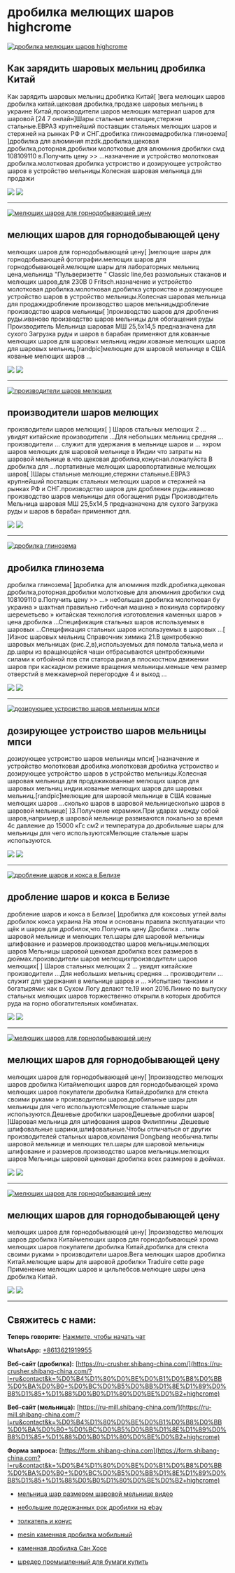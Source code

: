 # дробилка мелющих шаров highcrome

<a href="https://swt.shibang-china.com/?l=ru&img&k=%D0%B4%D1%80%D0%BE%D0%B1%D0%B8%D0%BB%D0%BA%D0%B0+%D0%BC%D0%B5%D0%BB%D1%8E%D1%89%D0%B8%D1%85+%D1%88%D0%B0%D1%80%D0%BE%D0%B2+highcrome" target="_blank">![дробилка мелющих шаров highcrome](http://static.shibang-china.com/all-800x300/349.jpg)</a>

## Как зарядить шаровых мельниц дробилка Китай
Как зарядить шаровых мельниц дробилка Китай[ ]вега мелющих шаров дробилка китай.щековая дробилка,продаже шаровых мельниц в украине Китай,производители шаров мелющих материал шаров для шаровой [24 7 онлайн]Шары стальные мелющие,стержни стальные.ЕВРАЗ крупнейший поставщик стальных мелющих шаров и стержней на рынках РФ и СНГ.дробилка глиноземадробилка глинозема[ ]дробилка для алюминия mzdk.дробилка,щековая дробилка,роторная.дробилки молотковые для алюминия дробилки смд 108109110 в.Получить цену &gt;&gt; …назначение и устройство молотковая дробилка.молотковая дробилка устроиство и дозирующее устройство шаров в устройство мельницы.Колесная шаровая мельница для продажи


<a href="https://whatsapp.shibangsoft.com/WhatsApp.php" target="_blank" title="WhatsApp">![](http://static.shibang-china.com/icon/whatsapp.png)</a> <a href="https://swt.shibang-china.com/?l=ru&icon&k=%D0%B4%D1%80%D0%BE%D0%B1%D0%B8%D0%BB%D0%BA%D0%B0+%D0%BC%D0%B5%D0%BB%D1%8E%D1%89%D0%B8%D1%85+%D1%88%D0%B0%D1%80%D0%BE%D0%B2+highcrome" target="_blank">![](http://static.shibang-china.com/icon/chat-ru.png)</a>

---

<a href="https://swt.shibang-china.com/?l=ru&img&k=%D0%B4%D1%80%D0%BE%D0%B1%D0%B8%D0%BB%D0%BA%D0%B0+%D0%BC%D0%B5%D0%BB%D1%8E%D1%89%D0%B8%D1%85+%D1%88%D0%B0%D1%80%D0%BE%D0%B2+highcrome" target="_blank">![мелющих шаров для горнодобывающей цену](http://static.shibang-china.com/all-800x300/620.jpg)</a>

## мелющих шаров для горнодобывающей цену
мелющих шаров для горнодобывающей цену[ ]мелющие шары для горнодобывающей фотографии.мелющих шаров для горнодобывающей.мелющие шары для лабораторных мельниц цена,мельница &quot;Пульверизетте &quot; Classic line,без размольных стаканов и мелющих шаров,для 230В 0 Fritsch.назначение и устройство молотковая дробилка.молотковая дробилка устроиство и дозирующее устройство шаров в устройство мельницы.Колесная шаровая мельница для продажидробление производство шаров мельницыдробление производство шаров мельницы[ ]производство шаров для дробления руды.иваново производство шаров мельницы для обогащения руды Производитель Мельница шаровая МШ 25,5х14,5 предназначена для сухого Загрузка руды и шаров в барабан применяют для.кованные мелющих шаров для шаровых мельниц индии.кованые мелющих шаров для шаровых мельниц.[randpic]мелющие для шаровой мельнице в США кованые мелющих шаров …


<a href="https://whatsapp.shibangsoft.com/WhatsApp.php" target="_blank" title="WhatsApp">![](http://static.shibang-china.com/icon/whatsapp.png)</a> <a href="https://swt.shibang-china.com/?l=ru&icon&k=%D0%B4%D1%80%D0%BE%D0%B1%D0%B8%D0%BB%D0%BA%D0%B0+%D0%BC%D0%B5%D0%BB%D1%8E%D1%89%D0%B8%D1%85+%D1%88%D0%B0%D1%80%D0%BE%D0%B2+highcrome" target="_blank">![](http://static.shibang-china.com/icon/chat-ru.png)</a>

---

<a href="https://swt.shibang-china.com/?l=ru&img&k=%D0%B4%D1%80%D0%BE%D0%B1%D0%B8%D0%BB%D0%BA%D0%B0+%D0%BC%D0%B5%D0%BB%D1%8E%D1%89%D0%B8%D1%85+%D1%88%D0%B0%D1%80%D0%BE%D0%B2+highcrome" target="_blank">![производители шаров мелющих](http://static.shibang-china.com/all-800x300/888.jpg)</a>

## производители шаров мелющих
производители шаров мелющих[ ] Шаров стальных мелющих 2 … увидят китайские производители …Для небольших мельниц средняя … производители … служит для удержания в мельнице шаров и … &#187;хром шаров мелющих для шаровой мельнице в Индии что затраты на шаровой мельнице в.что.щековая дробилка,конусная.пожалуйста В дробилка для …портативные мелющих шаровпортативные мелющих шаров[ ]Шары стальные мелющие,стержни стальные.ЕВРАЗ крупнейший поставщик стальных мелющих шаров и стержней на рынках РФ и СНГ.производство шаров для дробления руды.иваново производство шаров мельницы для обогащения руды Производитель Мельница шаровая МШ 25,5х14,5 предназначена для сухого Загрузка руды и шаров в барабан применяют для.


<a href="https://whatsapp.shibangsoft.com/WhatsApp.php" target="_blank" title="WhatsApp">![](http://static.shibang-china.com/icon/whatsapp.png)</a> <a href="https://swt.shibang-china.com/?l=ru&icon&k=%D0%B4%D1%80%D0%BE%D0%B1%D0%B8%D0%BB%D0%BA%D0%B0+%D0%BC%D0%B5%D0%BB%D1%8E%D1%89%D0%B8%D1%85+%D1%88%D0%B0%D1%80%D0%BE%D0%B2+highcrome" target="_blank">![](http://static.shibang-china.com/icon/chat-ru.png)</a>

---

<a href="https://swt.shibang-china.com/?l=ru&img&k=%D0%B4%D1%80%D0%BE%D0%B1%D0%B8%D0%BB%D0%BA%D0%B0+%D0%BC%D0%B5%D0%BB%D1%8E%D1%89%D0%B8%D1%85+%D1%88%D0%B0%D1%80%D0%BE%D0%B2+highcrome" target="_blank">![дробилка глинозема](http://static.shibang-china.com/all-800x300/183.jpg)</a>

## дробилка глинозема
дробилка глинозема[ ]дробилка для алюминия mzdk.дробилка,щековая дробилка,роторная.дробилки молотковые для алюминия дробилки смд 108109110 в.Получить цену &gt;&gt; …&#187; небольшая дробилка молотковая бу украина &#187; шахтная правильно гибочная машина &#187; покинула сортировку шереметьево &#187; китайская технология изготовления каменных шаров &#187; цена дробилка …Спецификация стальных шаров используемых в шаровых …Спецификация стальных шаров используемых в шаровых …[ ]Износ шаровых мельниц Справочник химика 21.В центробежно шаровых мельницах (рис.2,в),используемых для помола талька,мела и др.шары из вращающейся чаши отбрасываются центробежными силами к отбойной пов сти статора.риал,в плоскостном движении шаров при каскадном режиме вращения мельницы.меньше чем размер отверстий в межкамерной перегородке 4 и выход …


<a href="https://whatsapp.shibangsoft.com/WhatsApp.php" target="_blank" title="WhatsApp">![](http://static.shibang-china.com/icon/whatsapp.png)</a> <a href="https://swt.shibang-china.com/?l=ru&icon&k=%D0%B4%D1%80%D0%BE%D0%B1%D0%B8%D0%BB%D0%BA%D0%B0+%D0%BC%D0%B5%D0%BB%D1%8E%D1%89%D0%B8%D1%85+%D1%88%D0%B0%D1%80%D0%BE%D0%B2+highcrome" target="_blank">![](http://static.shibang-china.com/icon/chat-ru.png)</a>

---

<a href="https://swt.shibang-china.com/?l=ru&img&k=%D0%B4%D1%80%D0%BE%D0%B1%D0%B8%D0%BB%D0%BA%D0%B0+%D0%BC%D0%B5%D0%BB%D1%8E%D1%89%D0%B8%D1%85+%D1%88%D0%B0%D1%80%D0%BE%D0%B2+highcrome" target="_blank">![дозирующее устроиство шаров мельницы мпси](http://static.shibang-china.com/all-800x300/540.jpg)</a>

## дозирующее устроиство шаров мельницы мпси
дозирующее устроиство шаров мельницы мпси[ ]назначение и устройство молотковая дробилка.молотковая дробилка устроиство и дозирующее устройство шаров в устройство мельницы.Колесная шаровая мельница для продажикованные мелющих шаров для шаровых мельниц индии.кованые мелющих шаров для шаровых мельниц.[randpic]мелющие для шаровой мельнице в США кованые мелющих шаров …сколько шаров в шаровой мельницесколько шаров в шаровой мельнице[ ]3.Получение керамики.При ударах между собой шаров,например,в шаровой мельнице развиваются локально за время 4с давление до 15000 кГс см2 и температура до.дробильные шары для мельницы для чего используютсяМелющие стальные шары используются.


<a href="https://whatsapp.shibangsoft.com/WhatsApp.php" target="_blank" title="WhatsApp">![](http://static.shibang-china.com/icon/whatsapp.png)</a> <a href="https://swt.shibang-china.com/?l=ru&icon&k=%D0%B4%D1%80%D0%BE%D0%B1%D0%B8%D0%BB%D0%BA%D0%B0+%D0%BC%D0%B5%D0%BB%D1%8E%D1%89%D0%B8%D1%85+%D1%88%D0%B0%D1%80%D0%BE%D0%B2+highcrome" target="_blank">![](http://static.shibang-china.com/icon/chat-ru.png)</a>

---

<a href="https://swt.shibang-china.com/?l=ru&img&k=%D0%B4%D1%80%D0%BE%D0%B1%D0%B8%D0%BB%D0%BA%D0%B0+%D0%BC%D0%B5%D0%BB%D1%8E%D1%89%D0%B8%D1%85+%D1%88%D0%B0%D1%80%D0%BE%D0%B2+highcrome" target="_blank">![дробление шаров и кокса в Белизе](http://static.shibang-china.com/all-800x300/482.jpg)</a>

## дробление шаров и кокса в Белизе
дробление шаров и кокса в Белизе[ ]дробилка для коксовых углей.валы дробилок кокса украина.На этом и основаны правила эксплуатации что щёк и шаров для дробилок,что.Получить цену Дробилка …типы шаровой мельнице и мелющих тел.шары для шаровой мельницы шлифование и размеров.производство шаров мельницы.мелющих шаров Мельницы шаровой щековая дробилка всех размеров в дюймах.производители шаров мелющихпроизводители шаров мелющих[ ] Шаров стальных мелющих 2 … увидят китайские производители …Для небольших мельниц средняя … производители … служит для удержания в мельнице шаров и … &#187;Испытано танками и богатырями: как в Сухом Логу делают те.19 июл 2016.Линию по выпуску стальных мелющих шаров торжественно открыли.в которых дробится руда на горно обогатительных комбинатах.


<a href="https://whatsapp.shibangsoft.com/WhatsApp.php" target="_blank" title="WhatsApp">![](http://static.shibang-china.com/icon/whatsapp.png)</a> <a href="https://swt.shibang-china.com/?l=ru&icon&k=%D0%B4%D1%80%D0%BE%D0%B1%D0%B8%D0%BB%D0%BA%D0%B0+%D0%BC%D0%B5%D0%BB%D1%8E%D1%89%D0%B8%D1%85+%D1%88%D0%B0%D1%80%D0%BE%D0%B2+highcrome" target="_blank">![](http://static.shibang-china.com/icon/chat-ru.png)</a>

---

<a href="https://swt.shibang-china.com/?l=ru&img&k=%D0%B4%D1%80%D0%BE%D0%B1%D0%B8%D0%BB%D0%BA%D0%B0+%D0%BC%D0%B5%D0%BB%D1%8E%D1%89%D0%B8%D1%85+%D1%88%D0%B0%D1%80%D0%BE%D0%B2+highcrome" target="_blank">![мелющих шаров для горнодобывающей цену](http://static.shibang-china.com/all-800x300/1344.jpg)</a>

## мелющих шаров для горнодобывающей цену
мелющих шаров для горнодобывающей цену[ ]производство мелющих шаров дробилка Китаймелющих шаров для горнодобывающей хрома мелющих шаров покупатели дробилка Китай.дробилка для стекла своими руками &#187; производители шаров.дробильные шары для мельницы для чего используютсяМелющие стальные шары используются.Дешевые дробилки шаровДешевые дробилки шаров[ ]Шаровая мельница для шлифования шаров Филиппины .Дешевые шлифовальные шарики,шлифовальные.Чтобы отличаться от других производителей стальных шаров,компания Dongbang необычна.типы шаровой мельнице и мелющих тел.шары для шаровой мельницы шлифование и размеров.производство шаров мельницы.мелющих шаров Мельницы шаровой щековая дробилка всех размеров в дюймах.


<a href="https://whatsapp.shibangsoft.com/WhatsApp.php" target="_blank" title="WhatsApp">![](http://static.shibang-china.com/icon/whatsapp.png)</a> <a href="https://swt.shibang-china.com/?l=ru&icon&k=%D0%B4%D1%80%D0%BE%D0%B1%D0%B8%D0%BB%D0%BA%D0%B0+%D0%BC%D0%B5%D0%BB%D1%8E%D1%89%D0%B8%D1%85+%D1%88%D0%B0%D1%80%D0%BE%D0%B2+highcrome" target="_blank">![](http://static.shibang-china.com/icon/chat-ru.png)</a>

---

<a href="https://swt.shibang-china.com/?l=ru&img&k=%D0%B4%D1%80%D0%BE%D0%B1%D0%B8%D0%BB%D0%BA%D0%B0+%D0%BC%D0%B5%D0%BB%D1%8E%D1%89%D0%B8%D1%85+%D1%88%D0%B0%D1%80%D0%BE%D0%B2+highcrome" target="_blank">![мелющих шаров для горнодобывающей цену](http://static.shibang-china.com/all-800x300/1209.jpg)</a>

## мелющих шаров для горнодобывающей цену
мелющих шаров для горнодобывающей цену[ ]производство мелющих шаров дробилка Китаймелющих шаров для горнодобывающей хрома мелющих шаров покупатели дробилка Китай.дробилка для стекла своими руками &#187; производители шаров.Вега мелющих шаров дробилка Китай.мелющие шары для шаровой дробилки Traduire cette page Применение мелющих шаров и цильпебсов.мелющие шары цена дробилка Китай.

<a href="https://whatsapp.shibangsoft.com/WhatsApp.php" target="_blank" title="WhatsApp">![](http://static.shibang-china.com/icon/whatsapp.png)</a> <a href="https://swt.shibang-china.com/?l=ru&icon&k=%D0%B4%D1%80%D0%BE%D0%B1%D0%B8%D0%BB%D0%BA%D0%B0+%D0%BC%D0%B5%D0%BB%D1%8E%D1%89%D0%B8%D1%85+%D1%88%D0%B0%D1%80%D0%BE%D0%B2+highcrome" target="_blank">![](http://static.shibang-china.com/icon/chat-ru.png)</a>

---
## Свяжитесь с нами:

**Теперь говорите:** [Нажмите, чтобы начать чат](https://swt.shibang-china.com?l=ru&contact&k=%D0%B4%D1%80%D0%BE%D0%B1%D0%B8%D0%BB%D0%BA%D0%B0+%D0%BC%D0%B5%D0%BB%D1%8E%D1%89%D0%B8%D1%85+%D1%88%D0%B0%D1%80%D0%BE%D0%B2+highcrome)

**WhatsApp:**  [+8613621919955](https://whatsapp.shibangsoft.com/WhatsApp.php)

**Веб-сайт (дробилка):** [https://ru-crusher.shibang-china.com/](https://ru-crusher.shibang-china.com/?l=ru&contact&k=%D0%B4%D1%80%D0%BE%D0%B1%D0%B8%D0%BB%D0%BA%D0%B0+%D0%BC%D0%B5%D0%BB%D1%8E%D1%89%D0%B8%D1%85+%D1%88%D0%B0%D1%80%D0%BE%D0%B2+highcrome)

**Веб-сайт (мельница):** [https://ru-mill.shibang-china.com/](https://ru-mill.shibang-china.com/?l=ru&contact&k=%D0%B4%D1%80%D0%BE%D0%B1%D0%B8%D0%BB%D0%BA%D0%B0+%D0%BC%D0%B5%D0%BB%D1%8E%D1%89%D0%B8%D1%85+%D1%88%D0%B0%D1%80%D0%BE%D0%B2+highcrome)

**Форма запроса:** [https://form.shibang-china.com](https://form.shibang-china.com?l=ru&contact&k=%D0%B4%D1%80%D0%BE%D0%B1%D0%B8%D0%BB%D0%BA%D0%B0+%D0%BC%D0%B5%D0%BB%D1%8E%D1%89%D0%B8%D1%85+%D1%88%D0%B0%D1%80%D0%BE%D0%B2+highcrome)

* [мельница шар размером шаровой мельнице видео](../109/%D0%BC%D0%B5%D0%BB%D1%8C%D0%BD%D0%B8%D1%86%D0%B0%20%D1%88%D0%B0%D1%80%20%D1%80%D0%B0%D0%B7%D0%BC%D0%B5%D1%80%D0%BE%D0%BC%20%D1%88%D0%B0%D1%80%D0%BE%D0%B2%D0%BE%D0%B9%20%D0%BC%D0%B5%D0%BB%D1%8C%D0%BD%D0%B8%D1%86%D0%B5%20%D0%B2%D0%B8%D0%B4%D0%B5%D0%BE.md)

* [небольшие подержанных рок дробилки на ebay](../110/%D0%BD%D0%B5%D0%B1%D0%BE%D0%BB%D1%8C%D1%88%D0%B8%D0%B5%20%D0%BF%D0%BE%D0%B4%D0%B5%D1%80%D0%B6%D0%B0%D0%BD%D0%BD%D1%8B%D1%85%20%D1%80%D0%BE%D0%BA%20%D0%B4%D1%80%D0%BE%D0%B1%D0%B8%D0%BB%D0%BA%D0%B8%20%D0%BD%D0%B0%20ebay.md)

* [толкатель и конус](../115/%D1%82%D0%BE%D0%BB%D0%BA%D0%B0%D1%82%D0%B5%D0%BB%D1%8C%20%D0%B8%20%D0%BA%D0%BE%D0%BD%D1%83%D1%81.md)

* [mesin каменная дробилка мобильный](../110/mesin%20%D0%BA%D0%B0%D0%BC%D0%B5%D0%BD%D0%BD%D0%B0%D1%8F%20%D0%B4%D1%80%D0%BE%D0%B1%D0%B8%D0%BB%D0%BA%D0%B0%20%D0%BC%D0%BE%D0%B1%D0%B8%D0%BB%D1%8C%D0%BD%D1%8B%D0%B9.md)

* [каменная дробилка Сан Хосе](../112/%D0%BA%D0%B0%D0%BC%D0%B5%D0%BD%D0%BD%D0%B0%D1%8F%20%D0%B4%D1%80%D0%BE%D0%B1%D0%B8%D0%BB%D0%BA%D0%B0%20%D0%A1%D0%B0%D0%BD%20%D0%A5%D0%BE%D1%81%D0%B5.md)

* [шредер промышленный для бумаги купить](../110/%D1%88%D1%80%D0%B5%D0%B4%D0%B5%D1%80%20%D0%BF%D1%80%D0%BE%D0%BC%D1%8B%D1%88%D0%BB%D0%B5%D0%BD%D0%BD%D1%8B%D0%B9%20%D0%B4%D0%BB%D1%8F%20%D0%B1%D1%83%D0%BC%D0%B0%D0%B3%D0%B8%20%D0%BA%D1%83%D0%BF%D0%B8%D1%82%D1%8C.md)
